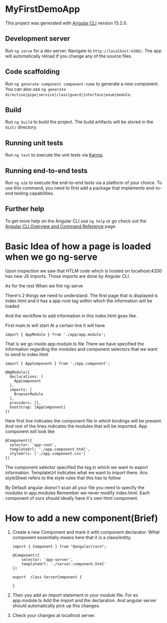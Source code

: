 # MyFirstDemoApp

This project was generated with [Angular CLI](https://github.com/angular/angular-cli) version 13.2.0.

## Development server

Run `ng serve` for a dev server. Navigate to `http://localhost:4200/`. The app will automatically reload if you change any of the source files.

## Code scaffolding

Run `ng generate component component-name` to generate a new component. You can also use `ng generate directive|pipe|service|class|guard|interface|enum|module`.

## Build

Run `ng build` to build the project. The build artifacts will be stored in the `dist/` directory.

## Running unit tests

Run `ng test` to execute the unit tests via [Karma](https://karma-runner.github.io).

## Running end-to-end tests

Run `ng e2e` to execute the end-to-end tests via a platform of your choice. To use this command, you need to first add a package that implements end-to-end testing capabilities.

## Further help

To get more help on the Angular CLI use `ng help` or go check out the [Angular CLI Overview and Command Reference](https://angular.io/cli) page.


# Basic Idea of how a page is  loaded when we go ng-serve 

Upon inspection we saw that HTLM code which is hosted on localhost:4200 has new JS imports. 
Those imports are done by Angular CLI. 

As for the rest 
When we fire ng-serve 

There's 2 things we need to understand. 
The first page that is displayed is index.html and it has a app-root tag within which the information will be loaded

And the workflow to add information in this index.html goes like. 

First main.ts will start 
At a certain line it will have 


````
import { AppModule } from './app/app.module';
````

That is we go inside app.module.ts file
There we have specified the information regarding the modules and component selectors that we want to send to index.html

````
import { AppComponent } from './app.component';

@NgModule({
  declarations: [
    AppComponent
  ],
  imports: [
    BrowserModule
  ],
  providers: [],
  bootstrap: [AppComponent]
})
````

Here first line indicates the component file in which bindings will be present. And rest of the lines indicates the modules that will be imported.
App component will look like
````
@Component({
  selector: 'app-root',
  templateUrl: './app.component.html',
  styleUrls: ['./app.component.css']
})
````

The component selector specified the tag in which we want to export information. 
TemplateUrl indicates what we want to import there. 
Ans styleSheet refers to the style rules that this has to follow 



By Default angular doesn't scan all your file you need to specify the modules in app.modules
Remember we never modify index.html.
Each component of ours should ideally have it's own html component. 


# How to add a new component(Brief)

1. Create a new Component and mark it with component declarator. WHat component essentially means here that it is a class/entity. 
    ````
    import { Component } from "@angular/core";

    @Component({
        selector: 'app-server',
        templateUrl: './server.component.html'
    })

    export  class ServerComponent {

    }
    ````
2. Then you add an import statement in your module file. For ex app.module.ts
   Add the import and the declaration. And angular server should automatically pick up this changes. 

3. Check your changes at localhost server. 
